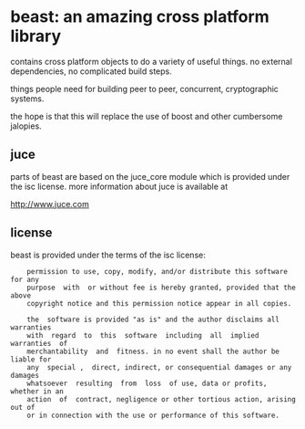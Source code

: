﻿# beast: an amazing cross platform library

contains cross platform objects to do a variety of useful things.
no external dependencies, no complicated build steps.

things people need for building peer to peer, concurrent, cryptographic systems.

the hope is that this will replace the use of boost and other cumbersome jalopies.

## juce

parts of beast are based on the juce_core module which is provided under the isc
license. more information about juce is available at

http://www.juce.com

## license

beast is provided under the terms of the isc license:

        permission to use, copy, modify, and/or distribute this software for any
        purpose  with  or without fee is hereby granted, provided that the above
        copyright notice and this permission notice appear in all copies.

        the  software is provided "as is" and the author disclaims all warranties
        with  regard  to  this  software  including  all  implied  warranties  of
        merchantability  and  fitness. in no event shall the author be liable for
        any  special ,  direct, indirect, or consequential damages or any damages
        whatsoever  resulting  from  loss  of use, data or profits, whether in an
        action  of  contract, negligence or other tortious action, arising out of
        or in connection with the use or performance of this software.


